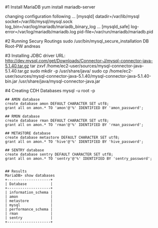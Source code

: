 #1 Install MariaDB
  yum install mariadb-server

  changing configuration following
  ...
  [mysqld]
  datadir=/var/lib/mysql
  socket=/var/lib/mysql/mysql.sock
  log_bin=/var/log/mariadb/mariadb_binary_log
  ...
  [mysqld_safe]
  log-error=/var/log/mariadb/mariadb.log
  pid-file=/var/run/mariadb/mariadb.pid

  
#2 Running Secury Routings
  sudo /usr/bin/mysql_secure_installation
  DB Root-PW        andreas
  
#3 Installing JDBC driver
   URL: http://dev.mysql.com/get/Downloads/Connector-J/mysql-connector-java-5.1.40.tar.gz
   tar zxvf /home/ec2-user/sources/mysql-connector-java-5.1.40.tar.gz
   sudo mkdir -p /usr/share/java/
   sudo cp /home/ec2-user/sources/mysql-connector-java-5.1.40/mysql-connector-java-5.1.40-bin.jar /usr/share/java/mysql-connector-java.jar
   
#4 Creating CDH Databases
    mysql -u root -p
   
    ## AMON database
    create database amon DEFAULT CHARACTER SET utf8;
    grant all on amon.* TO 'amon'@'%' IDENTIFIED BY 'amon_password';
    
    ## RMON database
    create database rman DEFAULT CHARACTER SET utf8;
    grant all on amon.* TO 'rman'@'%' IDENTIFIED BY 'rman_password';
    
    ## METASTORE database
    create database metastore DEFAULT CHARACTER SET utf8;
    grant all on amon.* TO 'hive'@'%' IDENTIFIED BY 'hive_password';
    
    ## SENTRY database
    create database sentry DEFAULT CHARACTER SET utf8;
    grant all on amon.* TO 'sentry'@'%' IDENTIFIED BY 'sentry_password';
    
    
    ## Results 
    MariaDB> show databases
    +--------------------+
    | Database           |
    +--------------------+
    | information_schema |
    | amon               |
    | metastore          |
    | mysql              |
    | performance_schema |
    | rman               |
    | sentry             |
    +--------------------+

    
    
    
